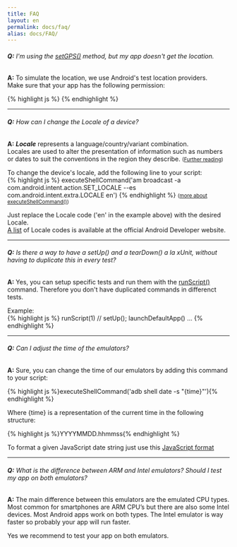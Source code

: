 ```yaml
---
title: FAQ
layout: en
permalink: docs/faq/
alias: docs/FAQ/
---
```


<h6 id="faq_1"><b>Q:</b> I'm using the <a href="/docs/references/scripting-api/sensor#setGPS" target="_blank" target="setGPS() reference">setGPS()</a> method, but my app doesn't get the location.</h6>

<b>A:</b> To simulate the location, we use Android's test location providers.  
Make sure that your app has the following permission:  

{% highlight js %} <uses-permission android:name="android.permission.ACCESS_MOCK_LOCATION" /> {% endhighlight %}

<hr>

<h6 id="faq_2"><b>Q:</b> How can I change the Locale of a device?</h6>

<b>A:</b> <b><i>Locale</i></b> represents a language/country/variant combination.  
Locales are used to alter the presentation of information such as numbers or dates to suit the conventions in the region they describe. <small>(<a href="http://developer.android.com/reference/java/util/Locale.html" target="_blank" target="Locale">Further reading</a>)</small>  
  

To change the device's locale, add the following line to your script:  
{% highlight js %} executeShellCommand('am broadcast -a com.android.intent.action.SET_LOCALE --es com.android.intent.extra.LOCALE en') {% endhighlight %}  <small>(<a href="/docs/api/phone/#executeShellCommand" target="_blank" target="executeShellCommand() reference">more about executeShellCommand()</a>)</small>  

Just replace the Locale code ('en' in the example above) with the desired Locale.  
 <a href="http://developer.android.com/reference/java/util/Locale.html#CANADA" target="_blank" target="Locale codes">A list</a> of Locale codes is available at the official Android Developer website. 

<hr>

<h6 id="faq_3"><b>Q:</b> Is there a way to have a setUp() and a tearDown() a la xUnit, without having to duplicate this in every test?</h6>

<b>A:</b> Yes, you can setup specific tests and run them with the <a href="/docs/api/scripting" target="_blank" target="runScript() reference">runScript()</a> command. Therefore you don't have duplicated commands in differenct tests.

Example:  
{% highlight js %}
runScript(1) // setUp();
launchDefaultApp()
...
{% endhighlight %}

<hr>

<h6 id="faq_4"><b>Q:</b> Can I adjust the time of the emulators?</h6>

<b>A:</b> Sure, you can change the time of our emulators by adding this command to your script: 

{% highlight js %}executeShellCommand('adb shell date -s "{time}"'){% endhighlight %}

Where {time} is a representation of the current time in the following structure:

{% highlight js %}YYYYMMDD.hhmmss{% endhighlight %}

To format a given JavaScript date string just use this <a href="http://jsfiddle.net/G5kEQ/64/" target="_blank" target="JavaScript format">JavaScript format</a> 

<hr>

<h6 id="faq_5"><b>Q:</b> What is the difference between ARM and Intel emulators? Should I test my app on both emulators?</h6>

<b>A:</b> The main difference between this emulators are the emulated CPU types. Most common for smartphones are ARM CPU’s but there are also some Intel devices. Most Android apps work on both types.  The Intel emulator is way faster so probably your app will run faster.

Yes we recommend to test your app on both emulators.
